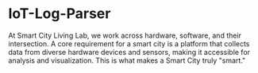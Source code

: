 # IoT-Log-Parser
At Smart City Living Lab, we work across hardware, software, and their intersection. A core requirement for a smart city is a platform that collects data from diverse hardware devices and sensors, making it accessible for analysis and visualization. This is what makes a Smart City truly "smart."
